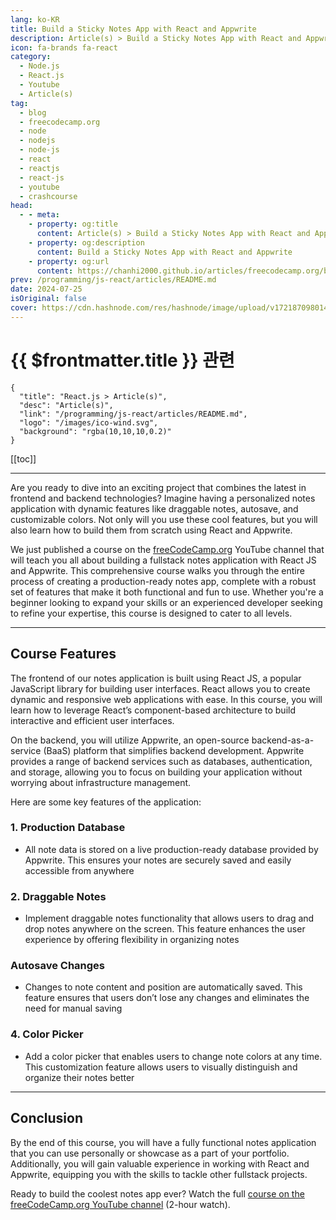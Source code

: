 ```yaml
---
lang: ko-KR
title: Build a Sticky Notes App with React and Appwrite
description: Article(s) > Build a Sticky Notes App with React and Appwrite
icon: fa-brands fa-react
category: 
  - Node.js
  - React.js
  - Youtube
  - Article(s)
tag: 
  - blog
  - freecodecamp.org
  - node
  - nodejs
  - node-js
  - react
  - reactjs
  - react-js
  - youtube
  - crashcourse
head:
  - - meta:
    - property: og:title
      content: Article(s) > Build a Sticky Notes App with React and Appwrite
    - property: og:description
      content: Build a Sticky Notes App with React and Appwrite
    - property: og:url
      content: https://chanhi2000.github.io/articles/freecodecamp.org/build-a-sticky-notes-app-with-react-and-appwrite.html
prev: /programming/js-react/articles/README.md
date: 2024-07-25
isOriginal: false
cover: https://cdn.hashnode.com/res/hashnode/image/upload/v1721870980147/977bfdd5-fdef-4cfc-bfa3-97c614faa8b9.png
---
```


# {{ $frontmatter.title }} 관련

```component VPCard
{
  "title": "React.js > Article(s)",
  "desc": "Article(s)",
  "link": "/programming/js-react/articles/README.md",
  "logo": "/images/ico-wind.svg",
  "background": "rgba(10,10,10,0.2)"
}
```

[[toc]]

---

<SiteInfo
  name="Build a Sticky Notes App with React and Appwrite"
  desc="Are you ready to dive into an exciting project that combines the latest in frontend and backend technologies? Imagine having a personalized notes application with dynamic features like draggable notes, autosave, and customizable colors. Not only will..."
  url="https://freecodecamp.org/news/build-a-sticky-notes-app-with-react-and-appwrite/"
  logo="https://cdn.freecodecamp.org/universal/favicons/favicon.ico"
  preview="https://cdn.hashnode.com/res/hashnode/image/upload/v1721870980147/977bfdd5-fdef-4cfc-bfa3-97c614faa8b9.png"/>

Are you ready to dive into an exciting project that combines the latest in frontend and backend technologies? Imagine having a personalized notes application with dynamic features like draggable notes, autosave, and customizable colors. Not only will you use these cool features, but you will also learn how to build them from scratch using React and Appwrite.

We just published a course on the [<FontIcon icon="fa-brands fa-free-code-camp"/>freeCodeCamp.org](http://freeCodeCamp.org) YouTube channel that will teach you all about building a fullstack notes application with React JS and Appwrite. This comprehensive course walks you through the entire process of creating a production-ready notes app, complete with a robust set of features that make it both functional and fun to use. Whether you're a beginner looking to expand your skills or an experienced developer seeking to refine your expertise, this course is designed to cater to all levels.

---

## Course Features

The frontend of our notes application is built using React JS, a popular JavaScript library for building user interfaces. React allows you to create dynamic and responsive web applications with ease. In this course, you will learn how to leverage React’s component-based architecture to build interactive and efficient user interfaces.

On the backend, you will utilize Appwrite, an open-source backend-as-a-service (BaaS) platform that simplifies backend development. Appwrite provides a range of backend services such as databases, authentication, and storage, allowing you to focus on building your application without worrying about infrastructure management.

Here are some key features of the application:

### 1. Production Database

- All note data is stored on a live production-ready database provided by Appwrite. This ensures your notes are securely saved and easily accessible from anywhere

### 2. Draggable Notes

- Implement draggable notes functionality that allows users to drag and drop notes anywhere on the screen. This feature enhances the user experience by offering flexibility in organizing notes

### Autosave Changes

- Changes to note content and position are automatically saved. This feature ensures that users don’t lose any changes and eliminates the need for manual saving

### 4. Color Picker

- Add a color picker that enables users to change note colors at any time. This customization feature allows users to visually distinguish and organize their notes better

---

## Conclusion

By the end of this course, you will have a fully functional notes application that you can use personally or showcase as a part of your portfolio. Additionally, you will gain valuable experience in working with React and Appwrite, equipping you with the skills to tackle other fullstack projects.

Ready to build the coolest notes app ever? Watch the full [<FontIcon icon="fa-brands fa-youtube"/>course on the freeCodeCamp.org YouTube channel](https://youtu.be/yBThHM2pBbE) (2-hour watch).

<VidStack src="youtube/yBThHM2pBbE" />

